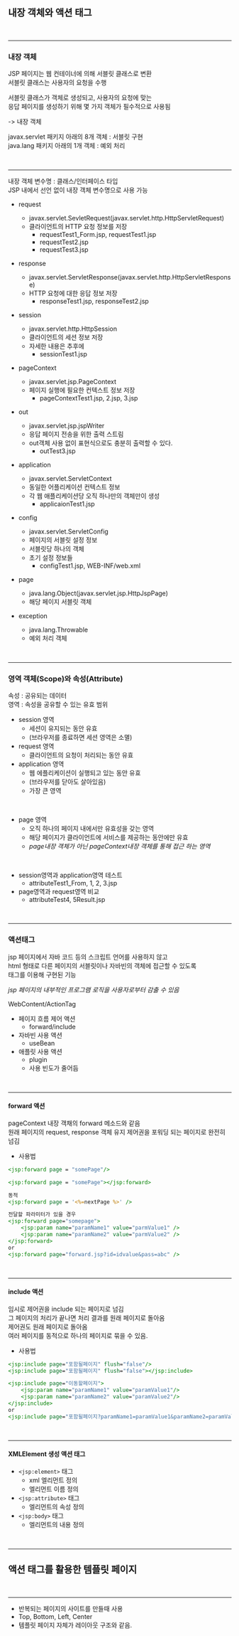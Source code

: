 ## 내장 객체와 액션 태그

<br>

---

### 내장 객체
JSP 페이지는 웹 컨테이너에 의해 서블릿 클래스로 변환  
서블릿 클래스는 사용자의 요청을 수행  
  
서블릿 클래스가 객체로 생성되고, 사용자의 요청에 맞는  
응답 페이지를 생성하기 위해 몇 가지 객체가 필수적으로 사용됨  

-> 내장 객체
  
javax.servlet 패키지 아래의 8개 객체 : 서블릿 구현  
java.lang 패키지 아래의 1개 객체 : 예외 처리

<br>

---

내장 객체 변수명 : 클래스/인터페이스 타입  
JSP 내에서 선언 없이 내장 객체 변수명으로 사용 가능  
- request
    - javax.servlet.SevletRequest(javax.servlet.http.HttpServletRequest)
    - 클라이언트의 HTTP 요청 정보를 저장 
        - requestTest1_Form.jsp, requestTest1.jsp
        - requestTest2.jsp
        - requestTest3.jsp

- response
    - javax.servlet.ServletResponse(javax.servlet.http.HttpServletResponse)
    - HTTP 요청에 대한 응답 정보 저장 
        - responseTest1.jsp, responseTest2.jsp

- session
    - javax.servlet.http.HttpSession
    - 클라이언트의 세션 정보 저장
    - 자세한 내용은 추후에
        - sessionTest1.jsp

- pageContext
    - javax.servlet.jsp.PageContext
    - 페이지 실행에 필요한 컨텍스트 정보 저장
        - pageContextTest1.jsp, 2.jsp, 3.jsp  

- out
    - javax.servlet.jsp.jspWriter
    - 응답 페이지 전송을 위한 출력 스트림 
    - out객체 사용 없이 표현식으로도 충분히 출력할 수 있다.
        - outTest3.jsp

- application
    - javax.servlet.ServletContext
    - 동일한 어플리케이션 컨텍스트 정보
    - 각 웹 애플리케이션당 오직 하나만의 객체만이 생성
        - applicaionTest1.jsp

- config
    - javax.servlet.ServletConfig
    - 페이지의 서블릿 설정 정보
    - 서블릿당 하나의 객체
    - 초기 설정 정보들
        - configTest1.jsp, WEB-INF/web.xml

- page
    - java.lang.Object(javax.servlet.jsp.HttpJspPage)
    - 해당 페이지 서블릿 객체

- exception
    - java.lang.Throwable
    - 예외 처리 객체


<br>

---

### 영역 객체(Scope)와 속성(Attribute)
속성 : 공유되는 데이터  
영역 : 속성을 공유할 수 있는 유효 범위

- session 영역
    - 세션이 유지되는 동안 유효
    - (브라우저를 종료하면 세션 영역은 소멸)
- request 영역
    - 클라이언트의 요청이 처리되는 동안 유효
- application 영역
    - 웹 에플리케이션이 실행되고 있는 동안 유효
    - (브라우저를 닫아도 살아있음)
    - 가장 큰 영역

<br>

- page 영역
    - 오직 하나의 페이지 내에서만 유효성을 갖는 영역
    - 해당 페이지가 클라이언트에 서비스를 제공하는 동안에만 유효
    - *page내장 객체가 아닌 pageContext내장 객체를 통해 접근 하는 영역*
     
<br>

- session영역과 application영역 테스트
    - attributeTest1_From, 1, 2, 3.jsp
- page영역과 request영역 비교
    - attributeTest4, 5Result.jsp


<br>

---

### 액션태그
jsp 페이지에서 자바 코드 등의 스크립트 언어를 사용하지 않고  
html 형태로 다른 페이지의 서블릿이나 자바빈의 객체에 접근할 수 있도록  
태그를 이용해 구현된 기능  

*jsp 페이지의 내부적인 프로그램 로직을 사용자로부터 감출 수 있음*

WebContent/ActionTag
- 페이지 흐름 제어 액션
    - forward/include
- 자바빈 사용 액션
    - useBean
- 애플릿 사용 액션
    - plugin
    - 사용 빈도가 줄어듬
    
<br>

---

#### forward 액션
pageContext 내장 객채의 forward 메소드와 같음  
원래 페이지의 request, response 객체 유지
제어권을 포워딩 되는 페이지로 완전히 넘김  

- 사용법
```jsp
<jsp:forward page = "somePage"/>
```
```jsp
<jsp:forward page = "somePage"></jsp:forward>
```
```jsp
동적
<jsp:forward page = '<%=nextPage %>' />
``` 
```jsp
전달할 파라미터가 있을 경우
<jsp:forward page="somepage">
    <jsp:param name="paramName1" value="parmValue1" />
    <jsp:param name="paramName2" value="parmValue2" />
</jsp:forward>
or
<jsp:forward page="forward.jsp?id=idvalue&pass=abc" />
```


<br>

---

#### include 액션
임시로 제어권을 include 되는 페이지로 넘김  
그 페이지의 처리가 끝나면 처리 결과를 원래 페이지로 돌아옴  
제어권도 원래 페이지로 돌아옴  
여러 페이지를 동적으로 하나의 페이지로 묶을 수 있음.

- 사용법
```jsp
<jsp:include page="포함될페이지" flush="false"/>
<jsp:include page="포함될페이지" flush="false"></jsp:include>
```
```jsp
<jsp:include page="이동할페이지">
    <jsp:param name="paramName1" value="paramValue1"/>
    <jsp:param name="paramName2" value="paramValue2"/>
</jsp:include>
or
<jsp:include page="포함될페이지?paramName1=paramValue1&paramName2=paramValue2"/>
```

<br>

---
#### XMLElement 생성 액션 태그
- `<jsp:element>` 태그
    - xml 엘리먼트 정의
    - 엘리먼트 이름 정의
- `<jsp:attribute>` 태그
    - 엘리먼트의 속성 정의
- `<jsp:body>` 태그
    - 엘리먼트의 내용 정의

<br>

---

## 액션 태그를 활용한 템플릿 페이지

<br>

---
- 반복되는 페이지의 사이트를 만들때 사용
- Top, Bottom, Left, Center
- 템플릿 페이지 자체가 레이아웃 구조와 같음.
